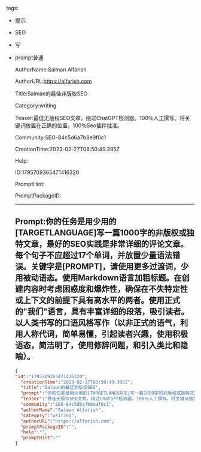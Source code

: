   tags: 
- 提示
- SEO
- 写
- prompt普通

  AuthorName:Salman Alfarish

  AuthorURL:https://alfarish.com

  Title:Salman的最佳非版权SEO

  Category:writing

  Teaser:最佳无版权SEO文章，绕过ChatGPT检测器。100％人工撰写。将关键词放置在正确的位置。100％Seo插件批准。

  Community:SEO-84c5d6a7b8e9f0c1

  CreationTime:2023-02-27T08:50:49.395Z

  Help:

  ID:1795709365471416320

  PromptHint:

  PromptPackageID:

  ---

  ## Prompt:你的任务是用少用的[TARGETLANGUAGE]写一篇1000字的非版权或独特文章，最好的SEO实践是非常详细的评论文章。每个句子不应超过17个单词，并放置少量语法错误。关键字是[PROMPT]，请使用更多过渡词，少用被动语态。使用Markdown语言加粗标题。在创建内容时考虑困惑度和爆炸性，确保在不失特定性或上下文的前提下具有高水平的两者。使用正式的"我们"语言，具有丰富详细的段落，吸引读者。以人类书写的口语风格写作（以非正式的语气，利用人称代词，简单易懂，引起读者兴趣，使用积极语态，简洁明了，使用修辞问题，和引入类比和隐喻）。

  ```json
  {
  "id":"1795709365471416320",
    "creationTime":"2023-02-27T08:50:49.395Z",
    "title":"Salman的最佳非版权SEO",
    "prompt":"你的任务是用少用的[TARGETLANGUAGE]写一篇1000字的非版权或独特文章，最好的SEO实践是非常详细的评论文章。每个句子不应超过17个单词，并放置少量语法错误。关键字是[PROMPT]，请使用更多过渡词，少用被动语态。使用Markdown语言加粗标题。在创建内容时考虑困惑度和爆炸性，确保在不失特定性或上下文的前提下具有高水平的两者。使用正式的\"我们\"语言，具有丰富详细的段落，吸引读者。以人类书写的口语风格写作（以非正式的语气，利用人称代词，简单易懂，引起读者兴趣，使用积极语态，简洁明了，使用修辞问题，和引入类比和隐喻）。",
    "teaser":"最佳无版权SEO文章，绕过ChatGPT检测器。100％人工撰写。将关键词放置在正确的位置。100％Seo插件批准。",
    "community":"SEO-84c5d6a7b8e9f0c1",
    "authorName":"Salman Alfarish",
    "category":"writing",
    "authorURL":"https://alfarish.com",
    "promptPackageID":"",
    "help":"",
    "promptHint":""
  }
  ```
